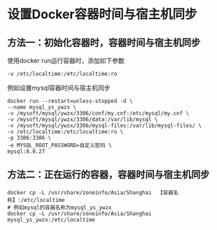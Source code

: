 # 设置Docker容器时间与宿主机同步
## 方法一：初始化容器时，容器时间与宿主机同步
使用docker run运行容器时，添加如下参数
```
-v /etc/localtime:/etc/localtime:ro
```
例如设置mysql容器时间与宿主机同步
```
docker run --restart=unless-stopped -d \
--name mysql_ys_ywzx \
-v /mysoft/mysql/ywzx/3306/conf/my.cnf:/etc/mysql/my.cnf \
-v /mysoft/mysql/ywzx/3306/data:/var/lib/mysql \
-v /mysoft/mysql/ywzx/3306/mysql-files:/var/lib/mysql-files/ \
-v /etc/localtime:/etc/localtime:ro \
-p 3306:3306 \
-e MYSQL_ROOT_PASSWORD=自定义密码 \
mysql:8.0.27
```
## 方法二：正在运行的容器，容器时间与宿主机同步
```
docker cp -L /usr/share/zoneinfo/Asia/Shanghai  【容器名称】:/etc/localtime
# 例如mysql的容器名称为mysql_ys_ywzx
docker cp -L /usr/share/zoneinfo/Asia/Shanghai mysql_ys_ywzx:/etc/localtime
```